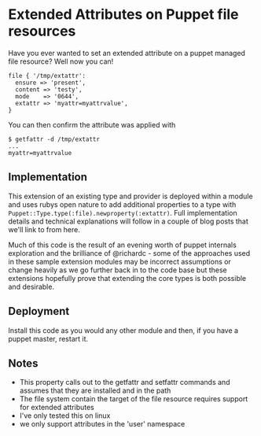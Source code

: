 # Extended Attributes on Puppet file resources #

Have you ever wanted to set an extended attribute on a puppet managed
file resource? Well now you can!

    file { '/tmp/extattr':
      ensure => 'present',
      content => 'testy',
      mode    => '0644',
      extattr => 'myattr=myattrvalue',
    }

You can then confirm the attribute was applied with 

    $ getfattr -d /tmp/extattr
    ...
    myattr=myattrvalue

## Implementation

This extension of an existing type and provider is deployed
within a module and uses rubys open nature to add additional properties
to a type with `Puppet::Type.type(:file).newproperty(:extattr)`. Full
implementation details and technical explanations will follow in a
couple of blog posts that we'll link to from here.

Much of this code is the result of an evening worth of puppet internals
exploration and the brilliance of @richardc - some of the approaches
used in these sample extension modules may be incorrect assumptions or
change heavily as we go further back in to the code base but these
extensions hopefully prove that extending the core types is both
possible and desirable.

## Deployment

Install this code as you would any other module and then, if you have a puppet master, restart it.

## Notes

 * This property calls out to the getfattr and setfattr commands
   and assumes that they are installed and in the path
 * The file system contain the target of the file resource requires support for extended attributes
 * I've only tested this on linux
 * we only support attributes in the 'user' namespace

